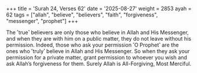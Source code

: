 +++
title = 'Surah 24, Verses 62'
date = '2025-08-27'
weight = 2853
ayah = 62
tags = ["allah", "believe", "believers", "faith", "forgiveness", "messenger", "prophet"]
+++

The ˹true˺ believers are only those who believe in Allah and His Messenger, and when they are with him on a public matter, they do not leave without his permission. Indeed, those who ask your permission ˹O Prophet˺ are the ones who ˹truly˺ believe in Allah and His Messenger. So when they ask your permission for a private matter, grant permission to whoever you wish and ask Allah’s forgiveness for them. Surely Allah is All-Forgiving, Most Merciful.